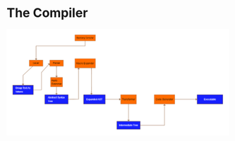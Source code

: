 # The Compiler

<img src="https://raw.githubusercontent.com/Backlang-Org/backlang-org.github.io/main/learn/assets/Backlang-Compiler_Structure.png" />